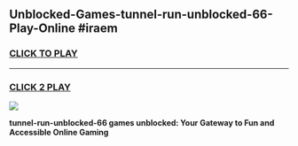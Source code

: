 
## Unblocked-Games-tunnel-run-unblocked-66-Play-Online #iraem
<h3>
<a href="https://news.freeplayer.one?title=tunnel-run-unblocked-66&ref=3">CLICK TO PLAY</a></h3>
<hr>

<h3>
<a href="https://news.freeplayer.one?title=tunnel-run-unblocked-66&ref=3">CLICK 2 PLAY</a>
  
</h3>

<a href="https://news.freeplayer.one?title=tunnel-run-unblocked-66&ref=3"><img src="https://clearcache.store/games.png"></a>


**tunnel-run-unblocked-66 games unblocked: Your Gateway to Fun and Accessible Online Gaming**
